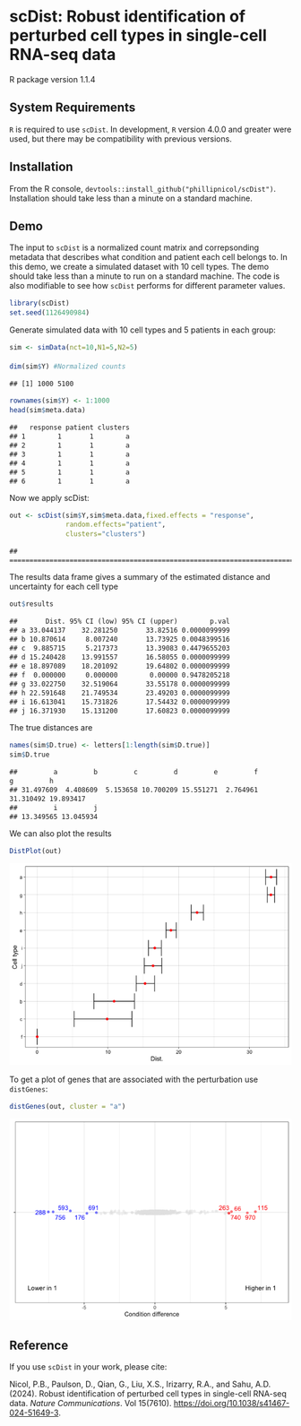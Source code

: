 scDist: Robust identification of perturbed cell types in single-cell
RNA-seq data
================
R package version 1.1.4

## System Requirements

`R` is required to use `scDist`. In development, `R` version 4.0.0 and
greater were used, but there may be compatibility with previous
versions.

## Installation

From the R console, `devtools::install_github("phillipnicol/scDist")`.
Installation should take less than a minute on a standard machine.

## Demo

The input to `scDist` is a normalized count matrix and correpsonding
metadata that describes what condition and patient each cell belongs to.
In this demo, we create a simulated dataset with 10 cell types. The demo
should take less than a minute to run on a standard machine. The code is
also modifiable to see how `scDist` performs for different parameter
values.

``` r
library(scDist)
set.seed(1126490984)
```

Generate simulated data with 10 cell types and 5 patients in each group:

``` r
sim <- simData(nct=10,N1=5,N2=5)

dim(sim$Y) #Normalized counts
```

    ## [1] 1000 5100

``` r
rownames(sim$Y) <- 1:1000
head(sim$meta.data)
```

    ##   response patient clusters
    ## 1        1       1        a
    ## 2        1       1        a
    ## 3        1       1        a
    ## 4        1       1        a
    ## 5        1       1        a
    ## 6        1       1        a

Now we apply scDist:

``` r
out <- scDist(sim$Y,sim$meta.data,fixed.effects = "response",
              random.effects="patient",
              clusters="clusters")
```

    ## ================================================================================

The results data frame gives a summary of the estimated distance and
uncertainty for each cell type

``` r
out$results
```

    ##       Dist. 95% CI (low) 95% CI (upper)        p.val
    ## a 33.044137    32.281250       33.82516 0.0000099999
    ## b 10.870614     8.007240       13.73925 0.0048399516
    ## c  9.885715     5.217373       13.39083 0.4479655203
    ## d 15.240428    13.991557       16.58055 0.0000099999
    ## e 18.897089    18.201092       19.64802 0.0000099999
    ## f  0.000000     0.000000        0.00000 0.9478205218
    ## g 33.022750    32.519064       33.55178 0.0000099999
    ## h 22.591648    21.749534       23.49203 0.0000099999
    ## i 16.613041    15.731826       17.54432 0.0000099999
    ## j 16.371930    15.131200       17.60823 0.0000099999

The true distances are

``` r
names(sim$D.true) <- letters[1:length(sim$D.true)]
sim$D.true
```

    ##         a         b         c         d         e         f         g         h 
    ## 31.497609  4.408609  5.153658 10.700209 15.551271  2.764961 31.310492 19.893417 
    ##         i         j 
    ## 13.349565 13.045934

We can also plot the results

``` r
DistPlot(out)
```

![](README_files/figure-gfm/unnamed-chunk-6-1.png)<!-- -->

To get a plot of genes that are associated with the perturbation use
`distGenes`:

``` r
distGenes(out, cluster = "a")
```

![](README_files/figure-gfm/unnamed-chunk-7-1.png)<!-- -->

## Reference

If you use `scDist` in your work, please cite:

Nicol, P.B., Paulson, D., Qian, G., Liu, X.S., Irizarry, R.A., and Sahu,
A.D. (2024). Robust identification of perturbed cell types in
single-cell RNA-seq data. *Nature Communications*. Vol 15(7610).
<https://doi.org/10.1038/s41467-024-51649-3>.
